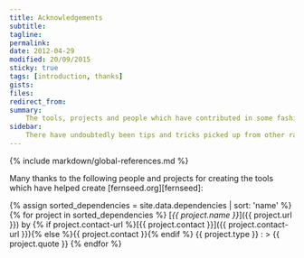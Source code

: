 ```yaml
---
title: Acknowledgements
subtitle: 
tagline: 
permalink: 
date: 2012-04-29 
modified: 20/09/2015
sticky: true
tags: [introduction, thanks]
gists: 
files: 
redirect_from: 
summary:
    The tools, projects and people which have contributed in some fashion to the construction of fernseed.org.
sidebar:
    There have undoubtedly been tips and tricks picked up from other random sources over time that I've forgotten to mention here. If I'm using something of yours without due credit, let me know (@dmcgk).
---
```


<!-- Includes -->

{% include markdown/global-references.md %}

<!-- Content -->

Many thanks to the following people and projects for creating the tools which have helped create [fernseed.org][fernseed]:

{% assign sorted_dependencies = site.data.dependencies | sort: 'name' %}
{% for project in sorted_dependencies %}
<a name="{{ project.name }}"></a>
[*{{ project.name }}*]({{ project.url }}) by {% if project.contact-url %}[{{ project.contact }}]({{ project.contact-url }}){% else %}{{ project.contact }}{% endif %} <span class="project-type">{{ project.type }}</span>
: > {{ project.quote }} 
{% endfor %}


